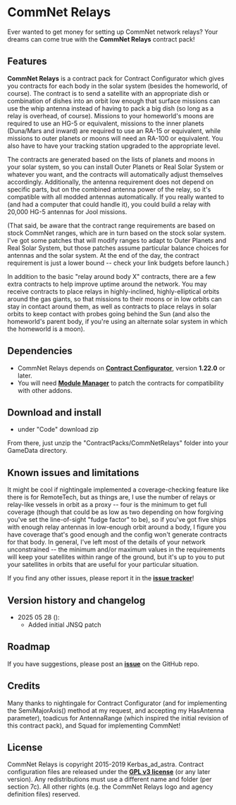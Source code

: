 # CommNet Relays

Ever wanted to get money for setting up CommNet network relays? Your dreams can come true with the **CommNet Relays** contract pack!

## Features

**CommNet Relays** is a contract pack for Contract Configurator which gives you contracts for each body in the solar system (besides the homeworld, of course). The contract is to send a satellite with an appropriate dish or combination of dishes into an orbit low enough that surface missions can use the whip antenna instead of having to pack a big dish (so long as a relay is overhead, of course). Missions to your homeworld's moons are required to use an HG-5 or equivalent, missions to the inner planets (Duna/Mars and inward) are required to use an RA-15 or equivalent, while missions to outer planets or moons will need an RA-100 or equivalent. You also have to have your tracking station upgraded to the appropriate level.

The contracts are generated based on the lists of planets and moons in your solar system, so you can install Outer Planets or Real Solar System or whatever you want, and the contracts will automatically adjust themselves accordingly. Additionally, the antenna requirement does not depend on specific parts, but on the combined antenna power of the relay, so it's compatible with all modded antennas automatically. If you really wanted to (and had a computer that could handle it), you could build a relay with 20,000 HG-5 antennas for Jool missions.

(That said, be aware that the contract range requirements are based on stock CommNet ranges, which are in turn based on the stock solar system. I've got some patches that will modify ranges to adapt to Outer Planets and Real Solar System, but those patches assume particular balance choices for antennas and the solar system. At the end of the day, the contract requirement is just a lower bound -- check your link budgets before launch.)

In addition to the basic "relay around body X" contracts, there are a few extra contracts to help improve uptime around the network. You may receive contracts to place relays in highly-inclined, highly-elliptical orbits around the gas giants, so that missions to their moons or in low orbits can stay in contact around them, as well as contracts to place relays in solar orbits to keep contact with probes going behind the Sun (and also the homeworld's parent body, if you're using an alternate solar system in which the homeworld is a moon).

## Dependencies

* CommNet Relays depends on [**Contract Configurator**](http://forum.kerbalspaceprogram.com/threads/101604-1-0-2-Contract-Configurator-v1-0-4-2015-05-08), version **1.22.0** or later.
* You will need [**Module Manager**](http://forum.kerbalspaceprogram.com/index.php?/topic/50533-105-module-manager-2613-november-9th/) to patch the contracts for compatibility with other addons.

## Download and install

* under "Code" download zip

From there, just unzip the "ContractPacks/CommNetRelays" folder into your GameData directory.

## Known issues and limitations

It might be cool if nightingale implemented a coverage-checking feature like there is for RemoteTech, but as things are, I use the number of relays or relay-like vessels in orbit as a proxy -- four is the minimum to get full coverage (though that could be as low as two depending on how forgiving you've set the line-of-sight "fudge factor" to be), so if you've got five ships with enough relay antennas in low-enough orbit around a body, I figure you have coverage that's good enough and the config won't generate contracts for that body. In general, I've left most of the details of your network unconstrained -- the minimum and/or maximum values in the requirements will keep your satellites within range of the ground, but it's up to you to put your satellites in orbits that are useful for your particular situation.

If you find any other issues, please report it in the [**issue tracker**](https://github.com/New-Account-5728415/CommNet-Relays/issues)!

## Version history and changelog

* 2025 05 28 ():
	* Added initial JNSQ patch

## Roadmap

If you have suggestions, please post an [**issue**](https://github.com/New-Account-5728415/CommNet-Relays/issues) on the GitHub repo.

## Credits

Many thanks to nightingale for Contract Configurator (and for implementing the SemiMajorAxis() method at my request, and accepting my HasAntenna parameter), toadicus for AntennaRange (which inspired the initial revision of this contract pack), and Squad for implementing CommNet!

## License

CommNet Relays is copyright 2015-2019 Kerbas_ad_astra. Contract configuration files are released under the [**GPL v3 license**](https://www.gnu.org/licenses/gpl-3.0) (or any later version). Any redistributions must use a different name and folder (per section 7c). All other rights (e.g. the CommNet Relays logo and agency definition files) reserved.
